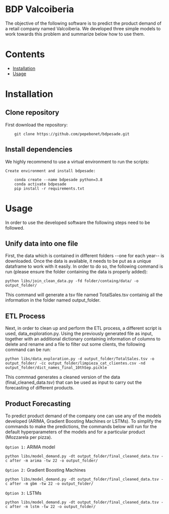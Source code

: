 # BDP Valcoiberia 
The objective of the following software is to predict the product demand of a retail company named Valcoiberia. We developed three simple models to work towards this problem and summarize below how to use them. 


# Contents
- [Installation](#Installation)
- [Usage](#Usage)      

# Installation
## Clone repository
First download the repository:

        git clone https://github.com/pepebonet/bdpesade.git

## Install dependencies
We highly recommend to use a virtual environment to run the scripts: 

`Create environment and install bdpesade:`

        conda create --name bdpesade python=3.8
        conda activate bdpesade
        pip install -r requirements.txt

# Usage
In order to use the developed software the following steps need to be followed. 

## Unify data into one file
First, the data which is contained in different folders --one for each year-- is downloaded. Once the data is available, it needs to be put as a unique dataframe to work with it easily. In order to do so, the following command is run (please ensure the folder containing the data is properly added): 

```
python libs/join_clean_data.py -fd folder/containg/data/ -o output_folder/
```

This command will generate a tsv file named TotalSales.tsv containig all the information in the folder named output_folder. 

## ETL Process

Next, in order to clean up and perform the ETL process, a different script is used, data_exploration.py. Using the previously generated file as input, together with an additional dictionary containing information of columns to delete and rename and a file to filter out some clients, the following command can be run: 

```
python libs/data_exploration.py -d output_folder/TotalSales.tsv -o output_folder/ -cc output_folder/limpieza_cat_clientes.csv -nd output_folder/dict_names_final_10thSep.pickle
```

This commnad generates a cleaned version of the data (final_cleaned_data.tsv) that can be used as input to carry out the forecasting of different products. 

## Product Forecasting

To predict product demand of the company one can use any of the models developed (ARIMA, Gradient Boosting Machines or LSTMs). To simplify the commands to make the predictions, the commands below will run for the default hyperparameters of the models and for a particular product (Mozzarela per pizza).  


`Option 1:` ARIMA model
```
python libs/model_demand.py -dt output_folder/final_cleaned_data.tsv -c after -m arima -tw 22 -o output_folder/
```

`Option 2:` Gradient Boosting Machines
```
python libs/model_demand.py -dt output_folder/final_cleaned_data.tsv -c after -m gbm -tw 22 -o output_folder/
```

`Option 3:` LSTMs
```
python libs/model_demand.py -dt output_folder/final_cleaned_data.tsv -c after -m lstm -tw 22 -o output_folder/
```